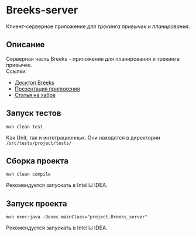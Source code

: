 # Breeks-server
Клиент-серверное приложение *для трекинга привычек и планирования*.
## Описание
Серверная часть Breeks - приложения для планирования и трекинга привычек.  
Ссылки:  
* [Десктоп Breeks](https://github.com/BreeksApp/Breeks-desktop)
* [Презентация приложения](https://github.com/BreeksApp/Breeks-presentation)
* [Статья на хабре]()
## Запуск тестов
`mvn clean test`  

Как Unit, так и интеграционных. Они находятся в директории `/src/tests/project/tests/`

## Сборка проекта
`mvn clean compile`  

Рекомендуется запускать в IntelliJ IDEA.

## Запуск проекта
`mvn exec:java -Dexec.mainClass="project.Breeks_server"`  

Рекомендуется запускать в IntelliJ IDEA.

